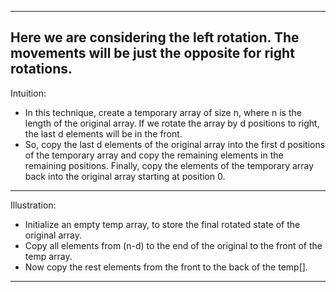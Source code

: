 ---------------------------------------------------------------------------------------------------
Here we are considering the left rotation. The movements will be just the opposite for right rotations.
---------------------------------------------------------------------------------------------------
Intuition:
- In this technique, create a temporary array of size n, where n is the length of the original array. If we rotate the array by d positions to right, the last d elements will be in the front.
- So, copy the last d elements of the original array into the first d positions of the temporary array and copy the remaining elements in the remaining positions. Finally, copy the elements of the temporary array back into the original array starting at position 0.
---------------------------------------------------------------------------------------------------
Illustration:
- Initialize an empty temp array, to store the final rotated state of the original array.
- Copy all elements from (n-d) to the end of the original to the front of the temp array.
- Now copy the rest elements from the front to the back of the temp[].
---------------------------------------------------------------------------------------------------
